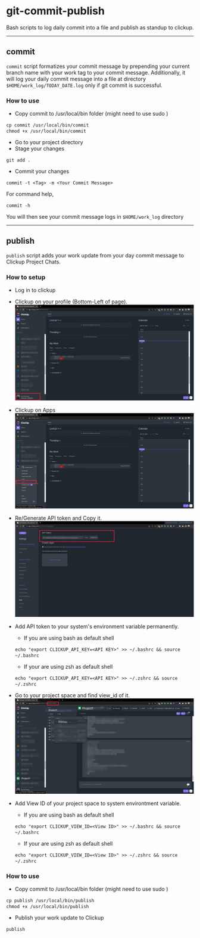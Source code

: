 # git-commit-publish
Bash scripts to log daily commit into a file and publish as standup to clickup.

---

## commit
`commit` script formatizes your commit message by prepending your current branch name with your work tag to your commit message.
Additionally, it will log your daily commit message into a file at directory `$HOME/work_log/TODAY_DATE.log` only if git commit is successful.

### How to use
- Copy commit to /usr/local/bin folder (might need to use sudo )
```
cp commit /usr/local/bin/commit
chmod +x /usr/local/bin/commit
```
- Go to your project directory
- Stage your changes
```
git add .
```
- Commit your changes
```
commit -t <Tag> -m <Your Commit Message>
```

For command help,
```
commit -h
```

You will then see your commit message logs in `$HOME/work_log` directory

---

## publish
`publish` script adds your work update from your day commit message to Clickup Project Chats.

### How to setup
- Log in to clickup
- Clickup on your profile (Bottom-Left of page).
![Profile](./.images/1.png)
- Clickup on Apps
![Apps](./.images/2.png)
- Re/Generate API token and Copy it.
![API Token](./.images/3.png)

- Add API token to your system's environment variable permanently.
    - If you are using bash as default shell
    ```
    echo "export CLICKUP_API_KEY=<API KEY>" >> ~/.bashrc && source ~/.bashrc
    ```

    - If your are using zsh as default shell
    ```
    echo "export CLICKUP_API_KEY=<API KEY>" >> ~/.zshrc && source ~/.zshrc
    ```

- Go to your project space and find view_id of it.
![View ID](./.images/4.png)

- Add View ID of your project space to system environtment variable.
    - If you are using bash as default shell
    ```
    echo "export CLICKUP_VIEW_ID=<View ID>" >> ~/.bashrc && source ~/.bashrc
    ```

    - If your are using zsh as default shell
    ```
    echo "export CLICKUP_VIEW_ID=<View ID>" >> ~/.zshrc && source ~/.zshrc
    ```

### How to use
- Copy commit to /usr/local/bin folder (might need to use sudo )
```
cp publish /usr/local/bin/publish
chmod +x /usr/local/bin/publish
```
- Publish your work update to Clickup
```
publish
```
